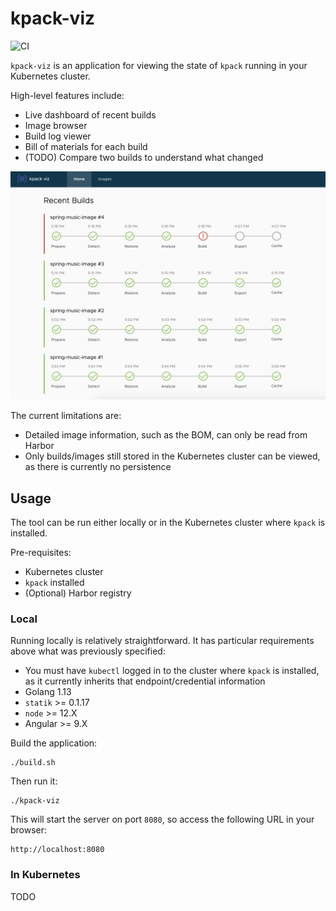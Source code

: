 # kpack-viz

![CI](https://github.com/niallthomson/kpack-viz/workflows/CI/badge.svg)

`kpack-viz` is an application for viewing the state of `kpack` running in your Kubernetes cluster.

High-level features include:
- Live dashboard of recent builds
- Image browser
- Build log viewer
- Bill of materials for each build
- (TODO) Compare two builds to understand what changed

![screenshot](docs/screenshot.png)

The current limitations are:
- Detailed image information, such as the BOM, can only be read from Harbor
- Only builds/images still stored in the Kubernetes cluster can be viewed, as there is currently no persistence

## Usage

The tool can be run either locally or in the Kubernetes cluster where `kpack` is installed.

Pre-requisites:
- Kubernetes cluster
- `kpack` installed
- (Optional) Harbor registry

### Local

Running locally is relatively straightforward. It has particular requirements above what was previously specified:
- You must have `kubectl` logged in to the cluster where `kpack` is installed, as it currently inherits that endpoint/credential information
- Golang 1.13
- `statik` >= 0.1.17
- `node` >= 12.X
- Angular >= 9.X

Build the application:

```
./build.sh
```

Then run it:

```
./kpack-viz
```

This will start the server on port `8080`, so access the following URL in your browser:

```
http://localhost:8080
```

### In Kubernetes

TODO
